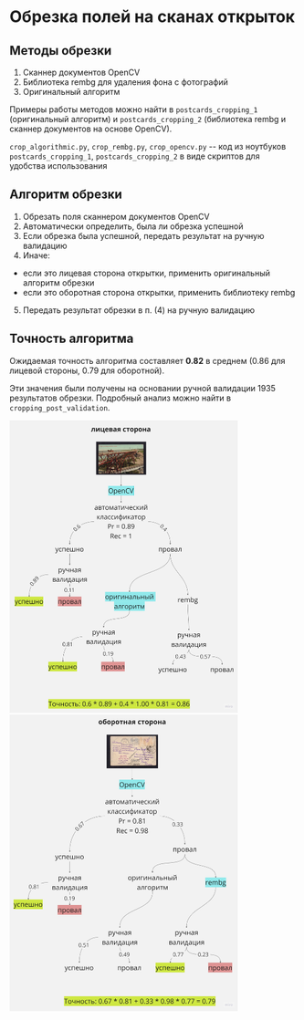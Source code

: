 # Обрезка полей на сканах открыток

## Методы обрезки
1. Сканнер документов OpenCV
2. Библиотека rembg для удаления фона с фотографий
3. Оригинальный алгоритм 

Примеры работы методов можно найти в `postcards_cropping_1` (оригинальный алгоритм) и `postcards_cropping_2` (библиотека rembg и сканнер документов на основе OpenCV).

`crop_algorithmic.py`, `crop_rembg.py`, `crop_opencv.py` -- код из ноутбуков `postcards_cropping_1`, `postcards_cropping_2` в виде скриптов для удобства использования

## Алгоритм обрезки
1. Обрезать поля сканнером документов OpenCV
2. Автоматически определить, была ли обрезка успешной
3. Если обрезка была успешной, передать результат на ручную валидацию
4. Иначе:
* если это лицевая сторона открытки, применить оригинальный алгоритм обрезки
* если это оборотная сторона открытки, применить библиотеку rembg
5. Передать результат обрезки в п. (4) на ручную валидацию

## Точность алгоритма
Ожидаемая точность алгоритма составляет **0.82** в среднем (0.86 для лицевой стороны, 0.79 для оборотной).

Эти значения были получены на основании ручной валидации 1935 результатов обрезки. Подробный анализ можно найти в `cropping_post_validation`.

<img src="readme_images/front.jpg" width="400"/>
<img src="readme_images/back.jpg" width="400"/>

